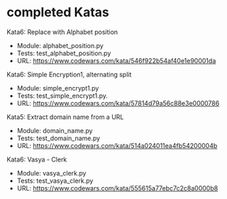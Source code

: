 # completed Katas

Kata6: Replace with Alphabet position
- Module: alphabet_position.py
- Tests: test_alphabet_position.py
- URL: https://www.codewars.com/kata/546f922b54af40e1e90001da

Kata6: Simple Encryption1, alternating split
- Module:  simple_encrypt1.py
- Tests:  test_simple_encrypt1.py.
- URL: https://www.codewars.com/kata/57814d79a56c88e3e0000786

Kata5: Extract domain name from a URL
- Module: domain_name.py
- Tests:  test_domain_name.py
- URL:  https://www.codewars.com/kata/514a024011ea4fb54200004b

Kata6: Vasya - Clerk
- Module:  vasya_clerk.py
- Tests:   test_vasya_clerk.py
- URL: https://www.codewars.com/kata/555615a77ebc7c2c8a0000b8
